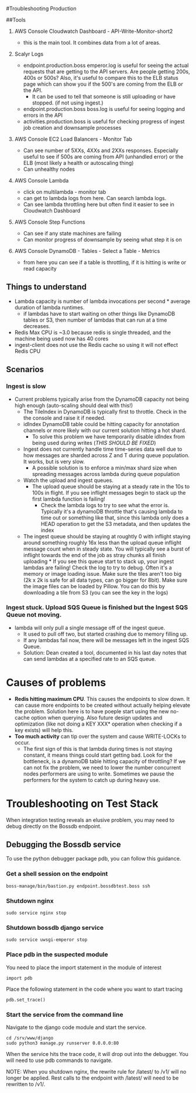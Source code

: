 #Troubleshooting Production

##Tools
1. AWS Console Cloudwatch Dashboard - API-Write-Monitor-short2
    * this is the main tool.  It combines data from a lot of areas.
2. Scalyr Logs
    * endpoint.production.boss emperor.log is useful for seeing the actual requests that are getting to the API servers.  Are people getting 200s, 400s or 500s? Also, it's useful to compare this to the ELB status page which can show you if the 500's are coming from the ELB or the API.
    	* It can be used to tell that someone is still uploading or have stopped. (if not using ingest.)
    * endpoint.production.boss boss.log is useful for seeing logging and errors in the API
    * activities.production.boss is useful for checking progress of ingest job creation and downsample processes

3. AWS Console EC2 Load Balancers - Monitor Tab
   * Can see number of 5XXs, 4XXs and 2XXs responses. Especially useful to see if 500s are coming from API (unhandled error) or the ELB (most likely a health or autoscaling thing)
   * Can unhealthy nodes 
   
4. AWS Console Lambda
   * click on multilambda - monitor tab
   * can get to lambda logs from here. Can search lambda logs.
   * Can see lambda throttling here but often find it easier to see in Cloudwatch Dashboard
   
5. AWS Console Step Functions
	* Can see if any state machines are failing
	* Can monitor progress of downsample by seeing what step it is on
	
6. AWS Console DynamoDB - Tables - Select a Table - Metrics
   * from here you can see if a table is throttling, if it is hitting is write or read capacity

## Things to understand
* Lambda capacity is number of lambda invocations per second * average duration of lambda runtimes.
   * if lambdas have to start waiting on other things like DynamoDB tables or S3, then number of lambdas that can run at a time decreases.
* Redis Max CPU is ~3.0 because redis is single threaded, and the machine being used now has 40 cores
* ingest-client does not use the Redis cache so using it will not effect Redis CPU 


## Scenarios

### Ingest is slow
* Current problems typically arise from the DynamoDB capacity not being high enough (auto-scaling should deal with this!) 
	* The TileIndex in DynamoDB is typically first to throttle.  Check in the
  the console and raise it if needed.
	* idIndex DynamoDB table could be hitting capacity for annotation channels or more likely with our current solution hitting a hot shard.
		* To solve this problem we have temporarily disable idIndex from being used during writes (*THIS SHOULD BE FIXED*)
	* Ingest does not currently handle time time-series data well due to how messages are sharded across Z and T during queue population. It works, but is very slow.
		* A possible solution is to enforce a min/max shard size when spreading messages across lambda during queue population
	* Watch the upload and ingest queues.  
		* The upload queue should be staying at a steady rate in the 10s to 100s in flight. If you see inflight messages begin to stack up the first lambda function is failing!
			* Check the lambda logs to try to see what the error is. Typically it's a dynamoDB throttle that's causing lambda to time out or something like that, since this lambda only does a HEAD operation to get the S3 metadata, and then updates the index	 	
     * The ingest queue should be staying at roughtly 0 with inflight staying around something roughly 16x less than the upload queue inflight message count when in steady state. You will typically see a burst of inflight towards the end of the job as stray chunks all finish uploading
     		*  If you see this queue start to stack up, your ingest lambdas are failing! Check the log to try to debug. Often it's a memory or image loading issue. Make sure the tiles aren't too big (2k x 2k is safe for all data types, can go bigger for 8bit). Make sure the image files can be loaded by Pillow. You can do this by downloading a tile from S3 (you can see the key in the logs)
 
### Ingest stuck.  Upload SQS Queue is finished but the Ingest SQS Queue not moving.
* lambda will only pull a single message off of the ingest queue.  
  * It used to pull off two, but started crashing due to memory filling up.
  * If any lambdas fail now, there will be messages left in the ingest SQS Queue.
  * Solution: Dean created a tool, documented in his last day notes that can send lambdas at a specified rate to an SQS queue.
  
# Causes of problems
* **Redis hitting maximum CPU**.  This causes the endpoints to slow down.  It can cause more endpoints to be created without actually helping elevate the problem.  Solution here is to have poeple start using the new no-cache option when querying. Also future design updates and optimization (like not doing a KEY XXX* operation when checking if a key exists) will help this.
* **Too much activity** can tip over the system and cause WRITE-LOCKs to occur.  
   * The first sign of this is that lambda during times is not staying 
constant, it means things could start getting bad.  Look for the bottleneck, is a dynamoDB table hitting capacity of throttling?  If we can not fix the problem, we need to lower the number concurrent nodes performers are using to write.  Sometimes we pause the performers for the system to catch up during heavy use.


# Troubleshooting on Test Stack
When integration testing reveals an elusive problem, you may need to debug directly on the Bossdb endpoint.

## Debugging the Bossdb service
To use the python debugger package pdb, you can follow this guidance.

### Get a shell session on the endpoint
```boss-manage/bin/bastion.py endpoint.bossdbtest.boss ssh```

### Shutdown nginx
```sudo service nginx stop```

### Shutdown bossdb django service
```sudo service uwsgi-emperor stop```


### Place pdb in the suspected module
You need to place the import statement in the module of interest

```import pdb```

Place the following statement in the code where you want to start tracing

```pdb.set_trace()```

### Start the service from the command line
Navigate to the django code module and start the service.

```
cd /srv/www/django
sudo python3 manage.py runserver 0.0.0.0:80
```

When the service hits the trace code, it will drop out into the debugger. You will need to use pdb commands to navigate.

NOTE: When you shutdown nginx, the rewrite rule for /latest/ to /v1/ will no longer be applied. Rest calls to the endpoint with /latest/ will need to be rewritten to /v1/.

